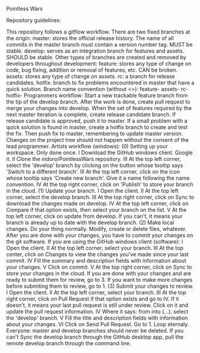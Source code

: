   Pointless Wars
  
  Repository guidelines:
  
  This repository follows a gitflow workflow. There are two fixed branches at the origin:
    master:     stores the official release history. The name of all commits in the 
                master branch must contain a version number tag. MUST be stable.
    develop:    serves as an integration branch for features and assets. SHOULD be stable.
  Other types of branches are created and removed by developers throughout development:
    feature:    stores any type of change on code, bug fixing, addition or removal of 
                features, etc. CAN be broken.
    assets:     stores any type of change on assets.
    rc:         a branch for release candidates.
    hotfix:     branch to fix problems encountered in master that have a quick solution.
  Branch name convention (without <>): 
    feature-<feature-name-or-description>
    assets-<asset-type-or-description>
    rc-<version-number>
    hotfix-<issue-or-bug>
  Programmers workflow:
    Start a new trackable feature branch from the tip of the develop branch. After the 
    work is done, create pull request to merge your changes into develop. When the set of features
    required by the next master iteration is complete, create release candidate branch.
    If release candidate is approved, push it to master. If a small problem with a quick
    solution is found in master, create a hotfix branch to create and test the fix. Then
    push fix to master, remembering to update master version.
    Changes on the project tree should not happen without the consent of the lead programmer.
  Artists workflow (windows):
    (0) Setting up your workspace. Only done once.
        I    Download the GitHub windows client. Google it.
        II   Clone the nidoro/PointlessWars repository.
        III  At the top left corner, select the 'develop' branch by clicking on the button
             whose tooltip says 'Switch to a different branch'.
        III  At the top left corner, click on the icon whose tooltip says 'Create
             new branch'. Give it a name following the name convention.
        IV   At the top right corner, click on 'Publish' to store your branch in the cloud.
    (1) Update your branch.
        I    Open the client.
        II   At the top left corner, select the develop branch.
        III  At the top right corner, click on Sync to download the changes made on develop.
        IV   At the top left corner, click on Compare if that option exists, then select your
             branch on the list.
        V    At the top left corner, click on update from develop. If you can't, it means
             your branch is already up to date with the develop branch.
    (2) Make local changes.
      Do your thing normally. Modify, create or delete files, whatever. After you are done
      with your changes, you have to commit your changes on the git software. If you are
      using the GitHub windows client (software):
        I    Open the client.
        II   At the top left corner, select your branch.
        III  At the top center, click on Changes to view the changes you've made since 
             your last commit.
        IV   Fill the summary and description fields with information about your changes.
        V    Click on commit.
        V    At the top right corner, click on Sync to store your changes in the cloud.
      If you are done with your changes and are ready to submit them for review, go to 3.
      If you want to make more changes before submiting them to review, go to 1.
    (3) Submit your changes to review.
        I    Open the client.
        II   At the top left corner, select your branch.
        III  At the top right corner, click on Pull Request if that option exists
             and go to IV. If it doesn't, it means your last pull request is still
             under review. Click on it and update the pull request information.
        IV   Where it says: from <your-branch> into (...), select the 'develop' branch.
        V    Fill the title and description fields with information about your changes.
        VI   Click on Send Pull Request.
      Go to 1. Loop eternaly.
  Everyone:
    master and develop branches should never be deleted.
    If you can't Sync the develop branch through the GitHub desktop app, pull the remote
    develop branch through the command line.